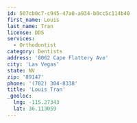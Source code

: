 ```yaml
---
id: 507cb0c7-c945-47a0-a934-b0cc5c114b40
first_name: Louis
last_name: Tran
license: DDS
services:
  - Orthodontist
category: Dentists
address: '8062 Cape Flattery Ave'
city: 'Las Vegas'
state: NV
zip: '89147'
phone: '(702) 304-8338'
title: 'Louis Tran'
_geoloc:
  lng: -115.27343
  lat: 36.113059
---
```

